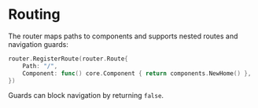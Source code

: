 # Routing

The router maps paths to components and supports nested routes and navigation guards:

```go
router.RegisterRoute(router.Route{
    Path: "/",
    Component: func() core.Component { return components.NewHome() },
})
```

Guards can block navigation by returning `false`.
